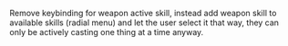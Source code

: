 Remove keybinding for weapon active skill, instead add weapon skill to available skills (radial menu) and let the user select it that way, they can only be actively casting one thing at a time anyway.